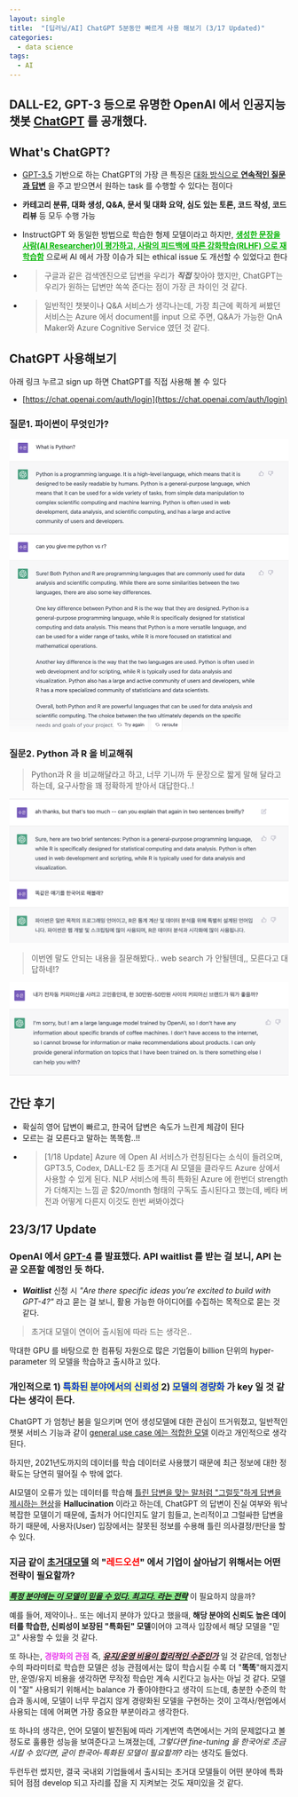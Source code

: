 ```yaml
---
layout: single
title:  "[딥러닝/AI] ChatGPT 5분동안 빠르게 사용 해보기 (3/17 Updated)"
categories:
  - data science
tags:
  - AI
---
```



## DALL-E2, GPT-3 등으로 유명한 OpenAI 에서 인공지능 챗봇 [ChatGPT](https://openai.com/blog/chatgpt/) 를 공개했다.

## What's ChatGPT?
- [GPT-3.5](https://beta.openai.com/docs/model-index-for-researchers) 기반으로 하는 ChatGPT의 가장 큰 특징은 <U>대화 방식으로 
**연속적인 질문과 답변**</U> 을 주고 받으면서 원하는 task 를 수행할 수 있다는 점이다
- **카테고리 분류, 대화 생성, Q&A, 문서 및 대화 요약, 심도 있는 토론, 코드 작성, 코드 리뷰** 등 모두 수행 가능
- InstructGPT 와 동일한 방법으로 학습한 형제 모델이라고 하지만, **<span style="color:#00b300"> <U> 생성한 문장을 사람(AI Researcher)이 평가하고, 
사람의 피드백에 따른 강화학습(RLHF) 으로 재학습함</U></span>** 으로써 AI 에서 가장 이슈가 되는 ethical issue 도 개선할 수 있었다고 한다

- > 구글과 같은 검색엔진으로 답변을 우리가 ***직접*** 찾아야 했지만, ChatGPT는 우리가 원하는 답변만 쏙쏙 준다는 점이 가장 큰 차이인 것 같다.
- > 일반적인 챗봇이나 Q&A 서비스가 생각나는데, 가장 최근에 퀵하게 써봤던 서비스는 Azure 에서 document를 input 으로 주면, Q&A가 가능한 QnA Maker와 Azure Cognitive Service 였던 것 같다.  

## ChatGPT 사용해보기
아래 링크 누르고 sign up 하면 ChatGPT를 직접 사용해 볼 수 있다
- [https://chat.openai.com/auth/login](https://chat.openai.com/auth/login)



### 질문1. 파이썬이 무엇인가?
![use1](/assets/img/2022-12-13-chat-gpt/chatgpt-use-1.png)

### 질문2. Python 과 R 을 비교해줘
> Python과 R 을 비교해달라고 하고, 너무 기니까 두 문장으로 짧게 말해 달라고 하는데, 요구사항을 꽤 정확하게 받아서 대답한다..!

![use2](/assets/img/2022-12-13-chat-gpt/chatgpt-use-2.png)

> 이번엔 말도 안되는 내용을 질문해봤다.. web search 가 안될텐데,, 모른다고 대답하네!?

![use3](/assets/img/2022-12-13-chat-gpt/chatgpt-use-3.png)

## 간단 후기
- 확실히 영어 답변이 빠르고, 한국어 답변은 속도가 느린게 체감이 된다
- 모르는 걸 모른다고 말하는 똑똑함..!!
- > [1/18 Update] Azure 에 Open AI 서비스가 런칭된다는 소식이 들려오며, GPT3.5, Codex, DALL-E2 등 초거대 AI 모델을 클라우드 Azure 상에서 사용할 수 있게 된다. NLP 서비스에 특히 특화된 Azure 에 한번더 strength 가 더해지는 느낌
  > 곧 $20/month 형태의 구독도 출시된다고 했는데, 베타 버전과 어떻게 다른지 이것도 한번 써봐야겠다

## 23/3/17 Update 

### OpenAI 에서 [GPT-4](https://openai.com/product/gpt-4) 를 발표했다. API waitlist 를 받는 걸 보니, API 는 곧 오픈할 예정인 듯 하다.

- **_Waitlist_** 신청 시 _"Are there specific ideas you’re excited to build with GPT-4?"_ 라고 묻는 걸 보니, 활용 가능한 아이디어를 수집하는 목적으로 묻는 것 같다.

> 초거대 모델이 연이어 출시됨에 따라 드는 생각은.. 

막대한 GPU 를 바탕으로 한 컴퓨팅 자원으로 많은 기업들이 billion 단위의 hyper-parameter 의 모델을 학습하고 출시하고 있다. 


### 개인적으로 **1) <span style="color:#0033cc; background-color:#ffffb3"> 특화된 분야에서의 신뢰성 </span>** 2) **<span style="color:#0033cc; background-color:#ffffb3"> 모델의 경량화</span>**  가 key 일 것 같다는 생각이 든다. 


ChatGPT 가 엄청난 붐을 일으키며 언어 생성모델에 대한 관심이 뜨거워졌고, 
일반적인 챗봇 서비스 기능과 같이 <U>general use case 에는 적합한 모델</U> 이라고 개인적으로 생각된다.

하지만, 2021년도까지의 데이터를 학습 데이터로 사용했기 때문에 최근 정보에 대한 정확도는 당연히 떨어질 수 밖에 없다.

AI모델이 오류가 있는 데이터를 학습해 <U>틀린 답변을 맞는 말처럼 "그럴듯"하게 답변을 제시하는 현상</U>을 **Hallucination** 이라고 하는데, 
ChatGPT 의 답변이 진실 여부와 워낙 복잡한 모델이기 때문에, 출처가 어디인지도 알기 힘들고, 논리적이고 그럴싸한 답변을 하기 때문에, 
사용자(User) 입장에서는 잘못된 정보를 수용해 틀린 의사결정/판단을 할 수 있다. 


### 지금 같이 <U>초거대모델</U> 의 "**<span style="color:red">레드오션</span>**"  에서 기업이 살아남기 위해서는 어떤 전략이 필요할까? 

_<U>**<span style="background-color:lightgreen">특정 분야에는 이 모델이 믿을 수 있다. 최고다. 라는 전략</span>**</U>_ 이 필요하지 않을까? 

예를 들어, 제약이나.. 또는 에너지 분야가 있다고 했을때, **해당 분야의 신뢰도 높은 데이터를 학습한, 신뢰성이 보장된 "특화된" 모델**이어야 
고객사 입장에서 해당 모델을 "믿고" 사용할 수 있을 것 같다.



또 하나는, **<span style="color:#e834eb">경량화의 관점</span>** 
즉, _<U>**<span style="background-color:#ffdce0">유지/운영 비용이 합리적인 수준인가</span>**</U>_ 일 것 같은데, 
엄청난 수의 파라미터로 학습한 모델은 성능 관점에서는 많이 학습시킬 수록 더 "**똑똑**"해지겠지만,
운영/유지 비용을 생각하면 무작정 학습만 계속 시킨다고 능사는 아닐 것 같다. 
모델이 "잘" 사용되기 위해서는 balance 가 좋아야한다고 생각이 드는데, 
충분한 수준의 학습과 동시에, 모델이 너무 무겁지 않게 경량화된 모델을 구현하는 것이 
고객사/현업에서 사용되는 데에 어쩌면 가장 중요한 부분이라고 생각한다. 

또 하나의 생각은, 언어 모델이 발전됨에 따라 기계번역 측면에서는 거의 문제없다고 볼 정도로 훌륭한 성능을 보여준다고 느껴졌는데,
_그렇다면 fine-tuning 을 한국어로 조금 시킬 수 있다면, 굳이 한국어-특화된 모델이 필요할까?_ 라는 생각도 들었다.

두런두런 썼지만, 결국 국내외 기업들에서 출시되는 초거대 모델들이 어떤 분야에 특화되어 점점 develop 되고 자리를 잡을 지 
지켜보는 것도 재미있을 것 같다. 